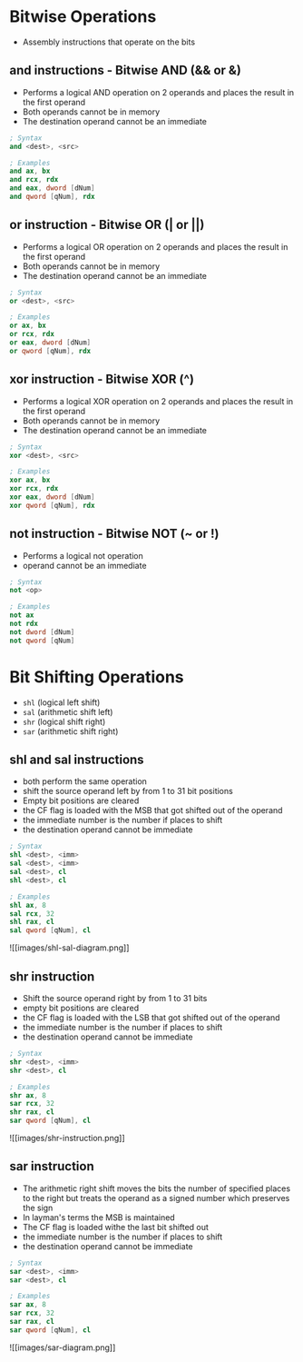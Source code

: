 # Bitwise Operations
- Assembly instructions that operate on the bits

## and instructions - Bitwise AND (&& or &)
- Performs a logical AND operation on 2 operands and places the result in the first operand 
- Both operands cannot be in memory
- The destination operand cannot be an immediate 
``` nasm
; Syntax 
and <dest>, <src>  

; Examples 
and ax, bx  
and rcx, rdx  
and eax, dword [dNum]  
and qword [qNum], rdx
```

## or instruction - Bitwise OR (| or ||)
- Performs a logical OR operation on 2 operands and places the result in the first operand 
- Both operands cannot be in memory
- The destination operand cannot be an immediate 
```nasm
; Syntax
or <dest>, <src>  

; Examples
or ax, bx  
or rcx, rdx  
or eax, dword [dNum]  
or qword [qNum], rdx
```

## xor instruction - Bitwise XOR (^)
- Performs a logical XOR operation on 2 operands and places the result in the first operand 
- Both operands cannot be in memory
- The destination operand cannot be an immediate 
```nasm
; Syntax
xor <dest>, <src>  

; Examples
xor ax, bx  
xor rcx, rdx  
xor eax, dword [dNum]  
xor qword [qNum], rdx
```

## not instruction - Bitwise NOT (~ or !)
- Performs a logical not operation
- operand cannot be an immediate
```nasm
; Syntax 
not <op>  

; Examples 
not ax  
not rdx  
not dword [dNum]  
not qword [qNum]
```

# Bit Shifting Operations
- `shl` (logical left shift)
- `sal` (arithmetic shift left)
- `shr` (logical shift right)
- `sar` (arithmetic shift right)

## shl and sal instructions
- both perform the same operation 
- shift the source operand left by from 1 to 31 bit positions 
- Empty bit positions are cleared
- the CF flag is loaded with the MSB that got shifted out of the operand 
- the immediate number is the number if places to shift
- the destination operand cannot be immediate 
```nasm
; Syntax
shl <dest>, <imm>  
sal <dest>, <imm>  
sal <dest>, cl  
shl <dest>, cl  

; Examples 
shl ax, 8  
sal rcx, 32  
shl rax, cl  
sal qword [qNum], cl
```

![[images/shl-sal-diagram.png]]


## shr instruction 
- Shift the source operand right by from 1 to 31 bits
- empty bit positions are cleared
- the CF flag is loaded with the LSB that got shifted out of the operand
- the immediate number is the number if places to shift
- the destination operand cannot be immediate 
```nasm
; Syntax 
shr <dest>, <imm>  
shr <dest>, cl  

; Examples
shr ax, 8  
sar rcx, 32  
shr rax, cl  
sar qword [qNum], cl
```
![[images/shr-instruction.png]]


## sar instruction
- The arithmetic right shift moves the bits the number of specified places to the right but treats the operand as a signed number which preserves the sign
- In layman's terms the MSB is maintained 
- The CF flag is loaded withe the last bit shifted out
- the immediate number is the number if places to shift
- the destination operand cannot be immediate 

``` nasm
; Syntax 
sar <dest>, <imm>  
sar <dest>, cl  

; Examples 
sar ax, 8  
sar rcx, 32  
sar rax, cl  
sar qword [qNum], cl
```
![[images/sar-diagram.png]]